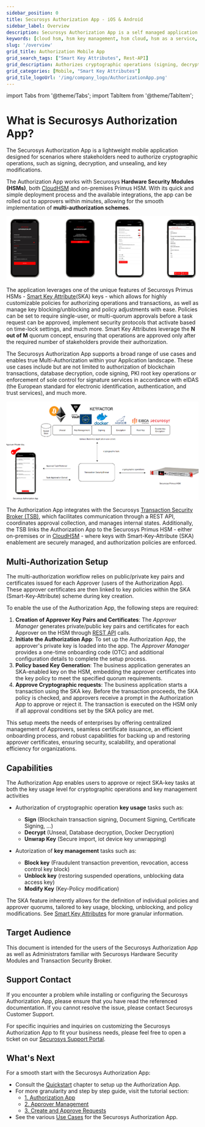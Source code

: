 ```yaml
---
sidebar_position: 0
title: Securosys Authorization App - iOS & Android
sidebar_label: Overview
description: Securosys Authorization App is a self managed application offering autorization capabilities for the Approver.
keywords: [cloud hsm, hsm key management, hsm cloud, hsm as a service, cloud based hsm, hsm digital signature, hsm services, hsm service, what is cloud hsm, hsm signing, hsm pki, hsm encryption, code signing hsm, hsm key, code signing service, hsm code signing, cloud code signing, cloud encryption key management, cloud hardware security module, cloudhsm vs kms, code signing certificate, key management hsm, microsoft encryption key management, hsm aws, document signing services, code signing, hsm providers, code signing as a service, aws cloudhsm documentation, hsm pricing]
slug: '/overview'
grid_title: Authorization Mobile App
grid_search_tags: ["Smart Key Attributes", Rest-API]
grid_description: Authorizes cryptographic operations (signing, decryption, key changes) with Securosys HSMs (CloudHSM, Primus HSM) and customizable multi-authorization via Smart Key Attribute (SKA). Supports blockchain, database decryption, code signing, and eIDAS-compliant signatures.
grid_categories: [Mobile, "Smart Key Attributes"]
grid_tile_logoUrl: '/img/company_logo/AuthorizationApp.png'
---
```


import Tabs from '@theme/Tabs';
import TabItem from '@theme/TabItem';

# What is Securosys Authorization App?

The Securosys Authorization App is a lightweight mobile application designed for scenarios where stakeholders need to authorize cryptographic operations, such as signing, decryption, and unsealing, and key modifications.

The Authorization App works with Securosys **Hardware Security Modules (HSMs)**, both [CloudHSM](/cloudhsm/overview/) and on-premises Primus HSM. With its quick and simple deployment process and the available integrations, the app can be rolled out to approvers within minutes, allowing for the smooth implementation of **multi-authorization schemes**.

![](./img/Securosys_Authorization_App_1.png)

The application leverages one of the unique features of Securosys Primus HSMs - [Smart Key Attribute](https://www.securosys.com/securosys-smart-key-attributes-enabling-true-multi-authorization-rules-and-more-for-private-key-usage)(SKA) keys - which allows for highly customizable policies for authorizing operations and transactions, as well as manage key blocking/unblocking and policy adjustments with ease. Policies can be set to require single-user, or multi-quorum approvals before a task request can be approved, implement security protocols that activate based on time-lock settings, and much more. Smart Key Attributes leverage the **N out of M** quorum concept, ensuring that operations are approved only after the required number of stakeholders provide their authorization.

The Securosys Authorization App supports a broad range of use cases and enables true Multi-Authorization within your Application landscape. These use cases include but are not limited to authorization of blockchain transactions, database decryption, code signing, PKI root key operations or enforcement of sole control for signature services in accordance with eIDAS (the European standard for electronic identification, authentication, and trust services), and much more. 
        
![Securosys_Authorization_App_Architecture](./img/Architecture_simplified.png)

The Authorization App integrates with the Securosys [Transaction Security Broker (TSB)](/tsb/overview), which facilitates communication through a REST API, coordinates approval collection, and manages internal states. Additionally, the TSB links the Authorization App to the Securosys Primus HSM - either on-premises or in [CloudHSM](https://docs-dev.securosys.com/cloudhsm/overview) - where keys with Smart-Key-Attribute (SKA) enablement are securely managed, and authorization policies are enforced.

## Multi-Authorization Setup

The multi-authorization workflow relies on public/private key pairs and certificates issued for each Approver (users of the Authorization App). These approver certificates are then linked to key policies within the SKA (Smart-Key-Attribute) scheme during key creation.

To enable the use of the Authorization App, the following steps are required:

1. **Creation of Approver Key Pairs and Certificates**: The _Approver Manager_ generates private/public key pairs and certificates for each Approver on the HSM through [REST API](/tsb/Tutorials/TransactionSecurityBroker/PrimusAuthorizationApp/approver-mangement-api#create-approver-key) calls.
2. **Initiate the Authorization App**: To set up the Authorization App, the approver's private key is loaded into the app. The _Approver Manager_ provides a one-time onboarding code (OTC) and additional configuration details to complete the setup process.
3. **Policy based Key Generation**: The business application generates an SKA-enabled key on the HSM, embedding the approver certificates into the key policy to meet the specified quorum requirements.
4. **Approve Cryptographic requests**: The business application starts a transaction using the SKA key. Before the transaction proceeds, the SKA policy is checked, and approvers receive a prompt in the Authorization App to approve or reject it. The transaction is executed on the HSM only if all approval conditions set by the SKA policy are met.

This setup meets the needs of enterprises by offering centralized management of Approvers, seamless certificate issuance, an efficient onboarding process, and robust capabilities for backing up and restoring approver certificates, ensuring security, scalability, and operational efficiency for organizations.

## Capabilities

The Authorization App enables users to approve or reject SKA-key tasks at both the key usage level for cryptographic operations and key management activities

- Authorization of cryptographic operation **key usage** tasks such as:
    - **Sign** (Blockchain transaction signing, Document Signing, Certificate Signing, ...)
    - **Decrypt** (Unseal, Database decryption, Docker Decryption)
    - **Unwrap Key** (Secure import, iot device key unwrapping)

- Autorization of **key management** tasks such as:
    - **Block key** (Fraudulent transaction prevention, revocation, access control key block) 
    - **Unblock key** (restoring suspended operations, unblocking data access key)
    - **Modify Key** (Key-Policy modification)

The SKA feature inherently allows for the definition of individual policies and approver quorums, tailored to key usage, blocking, unblocking, and policy modifications. See [Smart Key Attributes](https://docs.securosys.ch/tsb/Tutorials/TransactionSecurityBroker/smart-key-attributes) for more granular information.

## Target Audience

This document is intended for the users of the Securosys Authorization App as well as Administrators familiar with Securosys Hardware Security Modules and Transaction Security Broker. 

## Support Contact

If you encounter a problem while installing or configuring the Securosys Authorization App, please ensure that you have read the
referenced documentation. If you cannot resolve the issue, please
contact Securosys Customer Support. 

For specific inquiries and inquiries on customizing the Securosys Authorization App to fit your business needs, please feel free to open a ticket on our [Securosys Support Portal](https://support.securosys.com).

## What's Next

For a smooth start with the Securosys Authorization App:
- Consult the [Quickstart](/AuthorizationApp/quickstart) chapter to setup up the Authorization App.
- For more granularity and step by step guide, visit the tutorial section:
    - [1. Authorization App](/AuthorizationApp/Tutorials/AuthorizationApp/operational-tasks)
    - [2. Approver Management](/AuthorizationApp/Tutorials/ApproverManagment/create_approver)
    - [3. Create and Approve Requests](/AuthorizationApp/Tutorials/create-and-approve-requests)
- See the various [Use Cases](/AuthorizationApp/Use-Cases/application_integration#docker-security) for the Securosys Authorization App.

